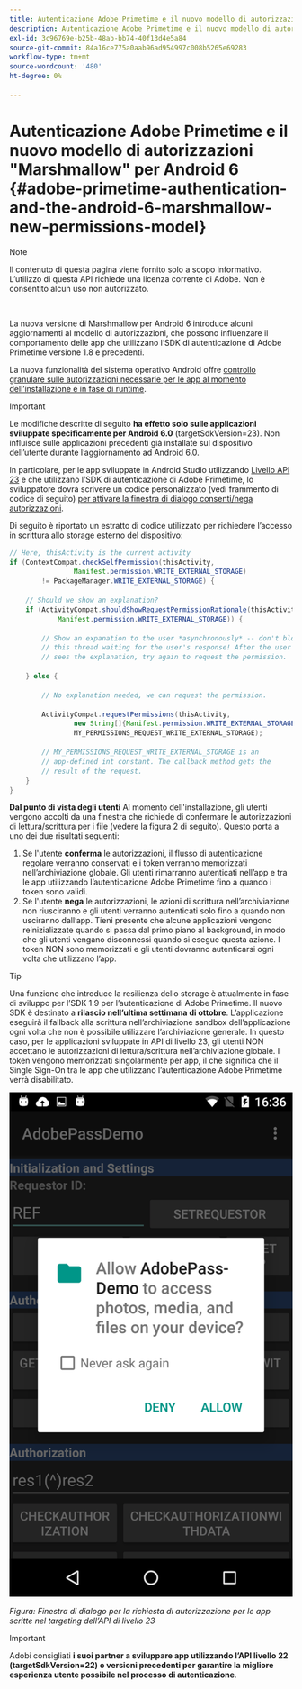 ```yaml
---
title: Autenticazione Adobe Primetime e il nuovo modello di autorizzazioni "Marshmallow" per Android 6
description: Autenticazione Adobe Primetime e il nuovo modello di autorizzazioni "Marshmallow" per Android 6
exl-id: 3c96769e-b25b-48ab-bb74-40f13d4e5a84
source-git-commit: 84a16ce775a0aab96ad954997c008b5265e69283
workflow-type: tm+mt
source-wordcount: '480'
ht-degree: 0%

---
```


# Autenticazione Adobe Primetime e il nuovo modello di autorizzazioni &quot;Marshmallow&quot; per Android 6 {#adobe-primetime-authentication-and-the-android-6-marshmallow-new-permissions-model}

>[!NOTE]
>
>Il contenuto di questa pagina viene fornito solo a scopo informativo. L’utilizzo di questa API richiede una licenza corrente di Adobe. Non è consentito alcun uso non autorizzato.

</br>

La nuova versione di Marshmallow per Android 6 introduce alcuni aggiornamenti al modello di autorizzazioni, che possono influenzare il comportamento delle app che utilizzano l’SDK di autenticazione di Adobe Primetime versione 1.8 e precedenti.

La nuova funzionalità del sistema operativo Android offre [controllo granulare sulle autorizzazioni necessarie per le app al momento dell’installazione e in fase di runtime](https://developer.android.com/about/versions/marshmallow/android-6.0-changes.html).

>[!IMPORTANT]
>
>Le modifiche descritte di seguito **ha effetto solo sulle applicazioni sviluppate specificamente per Android 6.0** (targetSdkVersion=23). Non influisce sulle applicazioni precedenti già installate sul dispositivo dell’utente durante l’aggiornamento ad Android 6.0.


In particolare, per le app sviluppate in Android Studio utilizzando [Livello API 23](http://developer.android.com/sdk/api_diff/23/changes.html) e che utilizzano l’SDK di autenticazione di Adobe Primetime, lo sviluppatore dovrà scrivere un codice personalizzato (vedi frammento di codice di seguito) [per attivare la finestra di dialogo consenti/nega autorizzazioni](https://developer.android.com/training/permissions/requesting.html).

Di seguito è riportato un estratto di codice utilizzato per richiedere l’accesso in scrittura allo storage esterno del dispositivo:

```java
// Here, thisActivity is the current activity
if (ContextCompat.checkSelfPermission(thisActivity,
                Manifest.permission.WRITE_EXTERNAL_STORAGE)
        != PackageManager.WRITE_EXTERNAL_STORAGE) {

    // Should we show an explanation?
    if (ActivityCompat.shouldShowRequestPermissionRationale(thisActivity,
            Manifest.permission.WRITE_EXTERNAL_STORAGE)) {

        // Show an expanation to the user *asynchronously* -- don't block
        // this thread waiting for the user's response! After the user
        // sees the explanation, try again to request the permission.

    } else {

        // No explanation needed, we can request the permission.

        ActivityCompat.requestPermissions(thisActivity,
                new String[]{Manifest.permission.WRITE_EXTERNAL_STORAGE},
                MY_PERMISSIONS_REQUEST_WRITE_EXTERNAL_STORAGE);

        // MY_PERMISSIONS_REQUEST_WRITE_EXTERNAL_STORAGE is an
        // app-defined int constant. The callback method gets the
        // result of the request.
    }
}
```




**Dal punto di vista degli utenti** Al momento dell&#39;installazione, gli utenti vengono accolti da una finestra che richiede di confermare le autorizzazioni di lettura/scrittura per i file (vedere la figura 2 di seguito). Questo porta a uno dei due risultati seguenti:

1. Se l&#39;utente **conferma** le autorizzazioni, il flusso di autenticazione regolare verranno conservati e i token verranno memorizzati nell’archiviazione globale. Gli utenti rimarranno autenticati nell’app e tra le app utilizzando l’autenticazione Adobe Primetime fino a quando i token sono validi.
1. Se l&#39;utente **nega** le autorizzazioni, le azioni di scrittura nell’archiviazione non riusciranno e gli utenti verranno autenticati solo fino a quando non usciranno dall’app. Tieni presente che alcune applicazioni vengono reinizializzate quando si passa dal primo piano al background, in modo che gli utenti vengano disconnessi quando si esegue questa azione. I token NON sono memorizzati e gli utenti dovranno autenticarsi ogni volta che utilizzano l’app.


>[!TIP]
>
>Una funzione che introduce la resilienza dello storage è attualmente in fase di sviluppo per l’SDK 1.9 per l’autenticazione di Adobe Primetime. Il nuovo SDK è destinato a **rilascio nell’ultima settimana di ottobre**. L’applicazione eseguirà il fallback alla scrittura nell’archiviazione sandbox dell’applicazione ogni volta che non è possibile utilizzare l’archiviazione generale. In questo caso, per le applicazioni sviluppate in API di livello 23, gli utenti NON accettano le autorizzazioni di lettura/scrittura nell’archiviazione globale. I token vengono memorizzati singolarmente per app, il che significa che il Single Sign-On tra le app che utilizzano l’autenticazione Adobe Primetime verrà disabilitato.


![](assets/android-permissions-request.png)

*Figura: Finestra di dialogo per la richiesta di autorizzazione per le app scritte nel targeting dell’API di livello 23*

>[!IMPORTANT]
>
> Adobi consigliati **i suoi partner a sviluppare app utilizzando l’API livello 22 (targetSdkVersion=22) o versioni precedenti per garantire la migliore esperienza utente possibile nel processo di autenticazione**.
